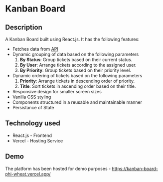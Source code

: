 # Kanban Board
## Description
A Kanban Board built using React.js. It has the following features:
- Fetches data from [API](https://api.quicksell.co/v1/internal/frontend-assignment )
- Dynamic grouping of data based on the following parameters
  1. **By Status**: Group tickets based on their current status.
  2. **By User**: Arrange tickets according to the assigned user.
  3. **By Priority**: Group tickets based on their priority level.
- Dynamic ordering of tickets based on the following parameters
  1. **Priority**: Arrange tickets in descending order of priority.
  2. **Title**: Sort tickets in ascending order based on their title.
- Responsive design for smaller screen sizes
- Vanilla CSS styling
- Components structured in a reusable and maintainable manner
- Persistance of State

## Technology used
- React.js - Frontend
- Vercel - Hosting Service

## Demo
The platform has been hosted for demo purposes - https://kanban-board-phi-wheat.vercel.app/



